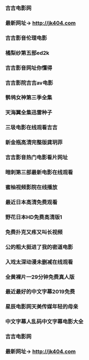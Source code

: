 ### 吉吉电影网
### 最新网址→ http://jk404.com

### 吉吉影音伦理电影
### 橘梨纱第五部ed2k
### 吉吉影音网址你懂得
### 吉吉影院吉吉av电影
### 鹡鸰女神第三季全集
### 天海翼全集迅雷种子
### 三圾电影在线观看吉吉
### 新金瓶高清完整版龚玥菲
### 吉吉影音热门电影看片网址
### 暗刺第三部最新电影在线观看

### 蜜柚视频影院在线播放
### 最近日本高清免费观看
### 野花日本HD免费高清版1
### 免费扑克又疼又叫长视频
### 公的粗大挺进了我的密道电影
### 入戏太深动漫未删减在线观看
### 全黄裸片一29分钟免费真人版
### 最近最好的中文字幕2019免费
### 星辰电影网天美传媒年轻的母亲
### 中文字幕人乱码中文字幕电影大全

### 吉吉电影网
### 最新网址→ http://jk404.com

